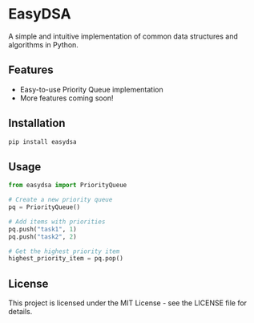 # EasyDSA

A simple and intuitive implementation of common data structures and algorithms in Python.

## Features

- Easy-to-use Priority Queue implementation
- More features coming soon!

## Installation

```bash
pip install easydsa
```

## Usage

```python
from easydsa import PriorityQueue

# Create a new priority queue
pq = PriorityQueue()

# Add items with priorities
pq.push("task1", 1)
pq.push("task2", 2)

# Get the highest priority item
highest_priority_item = pq.pop()
```

## License

This project is licensed under the MIT License - see the LICENSE file for details.